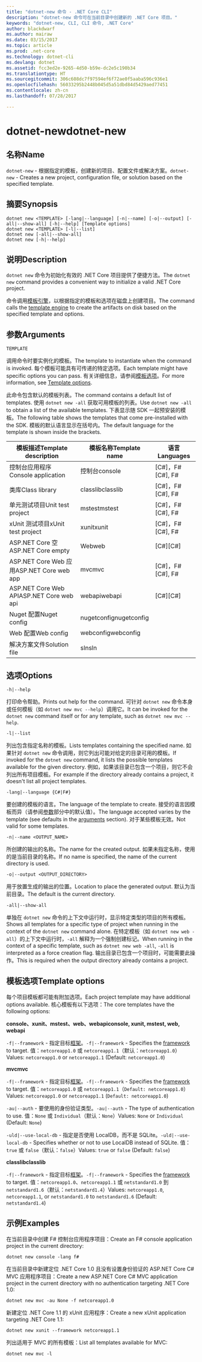 ```yaml
---
title: "dotnet-new 命令 - .NET Core CLI"
description: "dotnet-new 命令可在当前目录中创建新的 .NET Core 项目。"
keywords: "dotnet-new, CLI, CLI 命令, .NET Core"
author: blackdwarf
ms.author: mairaw
ms.date: 03/15/2017
ms.topic: article
ms.prod: .net-core
ms.technology: dotnet-cli
ms.devlang: dotnet
ms.assetid: fcc3ed2e-9265-4d50-b59e-dc2e5c190b34
ms.translationtype: HT
ms.sourcegitcommit: 306c608dc7f97594ef6f72ae0f5aaba596c936e1
ms.openlocfilehash: 56033295b2448b045d5a51dbd84d5429aed77451
ms.contentlocale: zh-cn
ms.lasthandoff: 07/28/2017

---
```


# <a name="dotnet-new"></a><span data-ttu-id="2087c-104">dotnet-new</span><span class="sxs-lookup"><span data-stu-id="2087c-104">dotnet-new</span></span>

## <a name="name"></a><span data-ttu-id="2087c-105">名称</span><span class="sxs-lookup"><span data-stu-id="2087c-105">Name</span></span>

<span data-ttu-id="2087c-106">`dotnet-new` - 根据指定的模板，创建新的项目、配置文件或解决方案。</span><span class="sxs-lookup"><span data-stu-id="2087c-106">`dotnet-new` - Creates a new project, configuration file, or solution based on the specified template.</span></span>

## <a name="synopsis"></a><span data-ttu-id="2087c-107">摘要</span><span class="sxs-lookup"><span data-stu-id="2087c-107">Synopsis</span></span>

```
dotnet new <TEMPLATE> [-lang|--language] [-n|--name] [-o|--output] [-all|--show-all] [-h|--help] [Template options]
dotnet new <TEMPLATE> [-l|--list]
dotnet new [-all|--show-all]
dotnet new [-h|--help]
```

## <a name="description"></a><span data-ttu-id="2087c-108">说明</span><span class="sxs-lookup"><span data-stu-id="2087c-108">Description</span></span>

<span data-ttu-id="2087c-109">`dotnet new` 命令为初始化有效的 .NET Core 项目提供了便捷方法。</span><span class="sxs-lookup"><span data-stu-id="2087c-109">The `dotnet new` command provides a convenient way to initialize a valid .NET Core project.</span></span> 

<span data-ttu-id="2087c-110">命令调用[模板引擎](https://github.com/dotnet/templating)，以根据指定的模板和选项在磁盘上创建项目。</span><span class="sxs-lookup"><span data-stu-id="2087c-110">The command calls the [template engine](https://github.com/dotnet/templating) to create the artifacts on disk based on the specified template and options.</span></span>

## <a name="arguments"></a><span data-ttu-id="2087c-111">参数</span><span class="sxs-lookup"><span data-stu-id="2087c-111">Arguments</span></span>

`TEMPLATE`

<span data-ttu-id="2087c-112">调用命令时要实例化的模板。</span><span class="sxs-lookup"><span data-stu-id="2087c-112">The template to instantiate when the command is invoked.</span></span> <span data-ttu-id="2087c-113">每个模板可能具有可传递的特定选项。</span><span class="sxs-lookup"><span data-stu-id="2087c-113">Each template might have specific options you can pass.</span></span> <span data-ttu-id="2087c-114">有关详细信息，请参阅[模板选项](#template-options)。</span><span class="sxs-lookup"><span data-stu-id="2087c-114">For more information, see [Template options](#template-options).</span></span>

<span data-ttu-id="2087c-115">此命令包含默认的模板列表。</span><span class="sxs-lookup"><span data-stu-id="2087c-115">The command contains a default list of templates.</span></span> <span data-ttu-id="2087c-116">使用 `dotnet new -all` 获取可用模板的列表。</span><span class="sxs-lookup"><span data-stu-id="2087c-116">Use `dotnet new -all` to obtain a list of the available templates.</span></span> <span data-ttu-id="2087c-117">下表显示随 SDK 一起预安装的模板。</span><span class="sxs-lookup"><span data-stu-id="2087c-117">The following table shows the templates that come pre-installed with the SDK.</span></span> <span data-ttu-id="2087c-118">模板的默认语言显示在括号内。</span><span class="sxs-lookup"><span data-stu-id="2087c-118">The default language for the template is shown inside the brackets.</span></span>

|<span data-ttu-id="2087c-119">模板描述</span><span class="sxs-lookup"><span data-stu-id="2087c-119">Template description</span></span>  | <span data-ttu-id="2087c-120">模板名称</span><span class="sxs-lookup"><span data-stu-id="2087c-120">Template name</span></span>  | <span data-ttu-id="2087c-121">语言</span><span class="sxs-lookup"><span data-stu-id="2087c-121">Languages</span></span> |
|----------------------|----------------|-----------|
| <span data-ttu-id="2087c-122">控制台应用程序</span><span class="sxs-lookup"><span data-stu-id="2087c-122">Console application</span></span>  | <span data-ttu-id="2087c-123">控制台</span><span class="sxs-lookup"><span data-stu-id="2087c-123">console</span></span>        | <span data-ttu-id="2087c-124">[C#]，F#</span><span class="sxs-lookup"><span data-stu-id="2087c-124">[C#], F#</span></span>  |
| <span data-ttu-id="2087c-125">类库</span><span class="sxs-lookup"><span data-stu-id="2087c-125">Class library</span></span>        | <span data-ttu-id="2087c-126">classlib</span><span class="sxs-lookup"><span data-stu-id="2087c-126">classlib</span></span>       | <span data-ttu-id="2087c-127">[C#]，F#</span><span class="sxs-lookup"><span data-stu-id="2087c-127">[C#], F#</span></span>  |
| <span data-ttu-id="2087c-128">单元测试项目</span><span class="sxs-lookup"><span data-stu-id="2087c-128">Unit test project</span></span>    | <span data-ttu-id="2087c-129">mstest</span><span class="sxs-lookup"><span data-stu-id="2087c-129">mstest</span></span>         | <span data-ttu-id="2087c-130">[C#]，F#</span><span class="sxs-lookup"><span data-stu-id="2087c-130">[C#], F#</span></span>  |
| <span data-ttu-id="2087c-131">xUnit 测试项目</span><span class="sxs-lookup"><span data-stu-id="2087c-131">xUnit test project</span></span>   | <span data-ttu-id="2087c-132">xunit</span><span class="sxs-lookup"><span data-stu-id="2087c-132">xunit</span></span>          | <span data-ttu-id="2087c-133">[C#]，F#</span><span class="sxs-lookup"><span data-stu-id="2087c-133">[C#], F#</span></span>  |
| <span data-ttu-id="2087c-134">ASP.NET Core 空</span><span class="sxs-lookup"><span data-stu-id="2087c-134">ASP.NET Core empty</span></span>   | <span data-ttu-id="2087c-135">Web</span><span class="sxs-lookup"><span data-stu-id="2087c-135">web</span></span>            | <span data-ttu-id="2087c-136">[C#]</span><span class="sxs-lookup"><span data-stu-id="2087c-136">[C#]</span></span>      |
| <span data-ttu-id="2087c-137">ASP.NET Core Web 应用</span><span class="sxs-lookup"><span data-stu-id="2087c-137">ASP.NET Core web app</span></span> | <span data-ttu-id="2087c-138">mvc</span><span class="sxs-lookup"><span data-stu-id="2087c-138">mvc</span></span>            | <span data-ttu-id="2087c-139">[C#]，F#</span><span class="sxs-lookup"><span data-stu-id="2087c-139">[C#], F#</span></span>  |
| <span data-ttu-id="2087c-140">ASP.NET Core Web API</span><span class="sxs-lookup"><span data-stu-id="2087c-140">ASP.NET Core web api</span></span> | <span data-ttu-id="2087c-141">webapi</span><span class="sxs-lookup"><span data-stu-id="2087c-141">webapi</span></span>         | <span data-ttu-id="2087c-142">[C#]</span><span class="sxs-lookup"><span data-stu-id="2087c-142">[C#]</span></span>      |
| <span data-ttu-id="2087c-143">Nuget 配置</span><span class="sxs-lookup"><span data-stu-id="2087c-143">Nuget config</span></span>         | <span data-ttu-id="2087c-144">nugetconfig</span><span class="sxs-lookup"><span data-stu-id="2087c-144">nugetconfig</span></span>    |           |
| <span data-ttu-id="2087c-145">Web 配置</span><span class="sxs-lookup"><span data-stu-id="2087c-145">Web config</span></span>           | <span data-ttu-id="2087c-146">webconfig</span><span class="sxs-lookup"><span data-stu-id="2087c-146">webconfig</span></span>      |           |
| <span data-ttu-id="2087c-147">解决方案文件</span><span class="sxs-lookup"><span data-stu-id="2087c-147">Solution file</span></span>        | <span data-ttu-id="2087c-148">sln</span><span class="sxs-lookup"><span data-stu-id="2087c-148">sln</span></span>            |           |

## <a name="options"></a><span data-ttu-id="2087c-149">选项</span><span class="sxs-lookup"><span data-stu-id="2087c-149">Options</span></span>

`-h|--help`

<span data-ttu-id="2087c-150">打印命令帮助。</span><span class="sxs-lookup"><span data-stu-id="2087c-150">Prints out help for the command.</span></span> <span data-ttu-id="2087c-151">可针对 `dotnet new` 命令本身或任何模板（如 `dotnet new mvc --help`）调用它。</span><span class="sxs-lookup"><span data-stu-id="2087c-151">It can be invoked for the `dotnet new` command itself or for any template, such as `dotnet new mvc --help`.</span></span>

`-l|--list`

<span data-ttu-id="2087c-152">列出包含指定名称的模板。</span><span class="sxs-lookup"><span data-stu-id="2087c-152">Lists templates containing the specified name.</span></span> <span data-ttu-id="2087c-153">如果针对 `dotnet new` 命令调用，则它列出可能对给定的目录可用的模板。</span><span class="sxs-lookup"><span data-stu-id="2087c-153">If invoked for the `dotnet new` command, it lists the possible templates available for the given directory.</span></span> <span data-ttu-id="2087c-154">例如，如果该目录已包含一个项目，则它不会列出所有项目模板。</span><span class="sxs-lookup"><span data-stu-id="2087c-154">For example if the directory already contains a project, it doesn't list all project templates.</span></span>

`-lang|--language {C#|F#}`

<span data-ttu-id="2087c-155">要创建的模板的语言。</span><span class="sxs-lookup"><span data-stu-id="2087c-155">The language of the template to create.</span></span> <span data-ttu-id="2087c-156">接受的语言因模板而异（请参阅[参数](#arguments)部分中的默认值）。</span><span class="sxs-lookup"><span data-stu-id="2087c-156">The language accepted varies by the template (see defaults in the [arguments](#arguments) section).</span></span> <span data-ttu-id="2087c-157">对于某些模板无效。</span><span class="sxs-lookup"><span data-stu-id="2087c-157">Not valid for some templates.</span></span>

`-n|--name <OUTPUT_NAME>`

<span data-ttu-id="2087c-158">所创建的输出的名称。</span><span class="sxs-lookup"><span data-stu-id="2087c-158">The name for the created output.</span></span> <span data-ttu-id="2087c-159">如果未指定名称，使用的是当前目录的名称。</span><span class="sxs-lookup"><span data-stu-id="2087c-159">If no name is specified, the name of the current directory is used.</span></span>

`-o|--output <OUTPUT_DIRECTORY>`

<span data-ttu-id="2087c-160">用于放置生成的输出的位置。</span><span class="sxs-lookup"><span data-stu-id="2087c-160">Location to place the generated output.</span></span> <span data-ttu-id="2087c-161">默认为当前目录。</span><span class="sxs-lookup"><span data-stu-id="2087c-161">The default is the current directory.</span></span>

`-all|--show-all`

<span data-ttu-id="2087c-162">单独在 `dotnet new` 命令的上下文中运行时，显示特定类型的项目的所有模板。</span><span class="sxs-lookup"><span data-stu-id="2087c-162">Shows all templates for a specific type of project when running in the context of the `dotnet new` command alone.</span></span> <span data-ttu-id="2087c-163">在特定模板（如 `dotnet new web -all`）的上下文中运行时，`-all` 解释为一个强制创建标记。</span><span class="sxs-lookup"><span data-stu-id="2087c-163">When running in the context of a specific template, such as `dotnet new web -all`, `-all` is interpreted as a force creation flag.</span></span> <span data-ttu-id="2087c-164">输出目录已包含一个项目时，可能需要此操作。</span><span class="sxs-lookup"><span data-stu-id="2087c-164">This is required when the output directory already contains a project.</span></span>

## <a name="template-options"></a><span data-ttu-id="2087c-165">模板选项</span><span class="sxs-lookup"><span data-stu-id="2087c-165">Template options</span></span>

<span data-ttu-id="2087c-166">每个项目模板都可能有附加选项。</span><span class="sxs-lookup"><span data-stu-id="2087c-166">Each project template may have additional options available.</span></span> <span data-ttu-id="2087c-167">核心模板有以下选项：</span><span class="sxs-lookup"><span data-stu-id="2087c-167">The core templates have the following options:</span></span>

<span data-ttu-id="2087c-168">**console、xunit、mstest、web、webapi**</span><span class="sxs-lookup"><span data-stu-id="2087c-168">**console, xunit, mstest, web, webapi**</span></span>

<span data-ttu-id="2087c-169">`-f|--framework` - 指定目标[框架](../../standard/frameworks.md)。</span><span class="sxs-lookup"><span data-stu-id="2087c-169">`-f|--framework` - Specifies the [framework](../../standard/frameworks.md) to target.</span></span> <span data-ttu-id="2087c-170">值：`netcoreapp1.0` 或 `netcoreapp1.1`（默认：`netcoreapp1.0`）</span><span class="sxs-lookup"><span data-stu-id="2087c-170">Values: `netcoreapp1.0` or `netcoreapp1.1` (Default: `netcoreapp1.0`)</span></span>

<span data-ttu-id="2087c-171">**mvc**</span><span class="sxs-lookup"><span data-stu-id="2087c-171">**mvc**</span></span>

<span data-ttu-id="2087c-172">`-f|--framework` - 指定目标[框架](../../standard/frameworks.md)。</span><span class="sxs-lookup"><span data-stu-id="2087c-172">`-f|--framework` - Specifies the [framework](../../standard/frameworks.md) to target.</span></span> <span data-ttu-id="2087c-173">值：`netcoreapp1.0` 或 `netcoreapp1.1`（`Default: netcoreapp1.0`）</span><span class="sxs-lookup"><span data-stu-id="2087c-173">Values: `netcoreapp1.0` or `netcoreapp1.1` (`Default: netcoreapp1.0`)</span></span>

<span data-ttu-id="2087c-174">`-au|--auth` - 要使用的身份验证类型。</span><span class="sxs-lookup"><span data-stu-id="2087c-174">`-au|--auth` - The type of authentication to use.</span></span> <span data-ttu-id="2087c-175">值：`None` 或 `Individual`（默认：`None`）</span><span class="sxs-lookup"><span data-stu-id="2087c-175">Values: `None` or `Individual` (Default: `None`)</span></span>

<span data-ttu-id="2087c-176">`-uld|--use-local-db` - 指定是否使用 LocalDB，而不是 SQLite。</span><span class="sxs-lookup"><span data-stu-id="2087c-176">`-uld|--use-local-db` - Specifies whether or not to use LocalDB instead of SQLite.</span></span> <span data-ttu-id="2087c-177">值：`true` 或 `false`（默认：`false`）</span><span class="sxs-lookup"><span data-stu-id="2087c-177">Values: `true` or `false` (Default: `false`)</span></span>

<span data-ttu-id="2087c-178">**classlib**</span><span class="sxs-lookup"><span data-stu-id="2087c-178">**classlib**</span></span>

<span data-ttu-id="2087c-179">`-f|--framework` - 指定目标[框架](../../standard/frameworks.md)。</span><span class="sxs-lookup"><span data-stu-id="2087c-179">`-f|--framework` - Specifies the [framework](../../standard/frameworks.md) to target.</span></span> <span data-ttu-id="2087c-180">值：`netcoreapp1.0`、`netcoreapp1.1` 或 `netstandard1.0` 到 `netstandard1.6`（默认：`netstandard1.4`）</span><span class="sxs-lookup"><span data-stu-id="2087c-180">Values: `netcoreapp1.0`, `netcoreapp1.1`, or `netstandard1.0` to `netstandard1.6` (Default: `netstandard1.4`)</span></span>

## <a name="examples"></a><span data-ttu-id="2087c-181">示例</span><span class="sxs-lookup"><span data-stu-id="2087c-181">Examples</span></span>

<span data-ttu-id="2087c-182">在当前目录中创建 F# 控制台应用程序项目：</span><span class="sxs-lookup"><span data-stu-id="2087c-182">Create an F# console application project in the current directory:</span></span>

`dotnet new console -lang f#` 
   
<span data-ttu-id="2087c-183">在当前目录中新建定位 .NET Core 1.0 且没有设置身份验证的 ASP.NET Core C# MVC 应用程序项目：</span><span class="sxs-lookup"><span data-stu-id="2087c-183">Create a new ASP.NET Core C# MVC application project in the current directory with no authentication targeting .NET Core 1.0:</span></span>  

`dotnet new mvc -au None -f netcoreapp1.0`
 
<span data-ttu-id="2087c-184">新建定位 .NET Core 1.1 的 xUnit 应用程序：</span><span class="sxs-lookup"><span data-stu-id="2087c-184">Create a new xUnit application targeting .NET Core 1.1:</span></span>

`dotnet new xunit --framework netcoreapp1.1`

<span data-ttu-id="2087c-185">列出适用于 MVC 的所有模板：</span><span class="sxs-lookup"><span data-stu-id="2087c-185">List all templates available for MVC:</span></span>

`dotnet new mvc -l`

